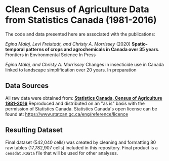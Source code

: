 # Clean Census of Agriculture Data from Statistics Canada (1981-2016) 

The code and data presented here are associated with the publications:

*Egina Malaj, Levi Freistadt, and Christy A. Morrissey* (2020) **Spatio-temporal patterns of crops and agrochemicals in Canada over 35 years**. Frontiers in Environmental Science  In Press

*Egina Malaj, and Christy A. Morrissey* Changes in insecticide use in Canada linked to landscape simplification over 20 years. In preparation

## Data Sources

All raw data were obtained from: **[Statistics Canada, Census of Agriculture 1981-2016](https://www12.statcan.gc.ca/census-recensement/index-eng.cfm)** Reproduced and distributed on an "as is" basis with the permission of Statistics Canada. Statistics Canada's open license can be found at: https://www.statcan.gc.ca/eng/reference/licence

## Resulting Dataset

Final dataset (542,040 cells) was created by cleaning and formatting 80 raw tables (17,782,907 cells) included in this repository. Final product is a `censdat.RData` file that will be used for other analyses.

